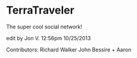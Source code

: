 TerraTraveler
=============

The super cool social network!

edit by Jon V.  12:56pm 10/25/2013

Contributors:
Richard Walker
John Bessire
+
Aaron 

